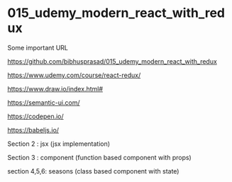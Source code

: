 # 015_udemy_modern_react_with_redux
Some important URL

https://github.com/bibhusprasad/015_udemy_modern_react_with_redux

https://www.udemy.com/course/react-redux/

https://www.draw.io/index.html#

https://semantic-ui.com/

https://codepen.io/

https://babeljs.io/

Section 2 : jsx (jsx implementation)

Section 3 : component (function based component with props)

section 4,5,6: seasons (class based component with state)


